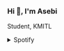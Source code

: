 ### Hi 👋, I'm Asebi
Student, KMITL

<details>
  //<summary>Spotify</summary>
  [<img src="https://spotify-status-kappa.vercel.app/api/run-spotify-status" alt="Your alt what" width="500" />](https://open.spotify.com/user/3o3yagerlijobkuz7nbj9evnk)
  
</details>

